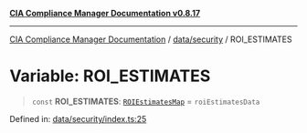 [**CIA Compliance Manager Documentation v0.8.17**](../../../README.md)

***

[CIA Compliance Manager Documentation](../../../modules.md) / [data/security](../README.md) / ROI\_ESTIMATES

# Variable: ROI\_ESTIMATES

> `const` **ROI\_ESTIMATES**: [`ROIEstimatesMap`](../../../types/interfaces/ROIEstimatesMap.md) = `roiEstimatesData`

Defined in: [data/security/index.ts:25](https://github.com/Hack23/cia-compliance-manager/blob/6a2219920f4c187f7eafa3e355e36b35c9c19248/src/data/security/index.ts#L25)
